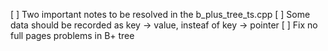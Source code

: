 [ ] Two important notes to be resolved in the b_plus_tree_ts.cpp
[ ] Some data should be recorded as key -> value, insteaf of key -> pointer
[ ] Fix no full pages problems in B+ tree
